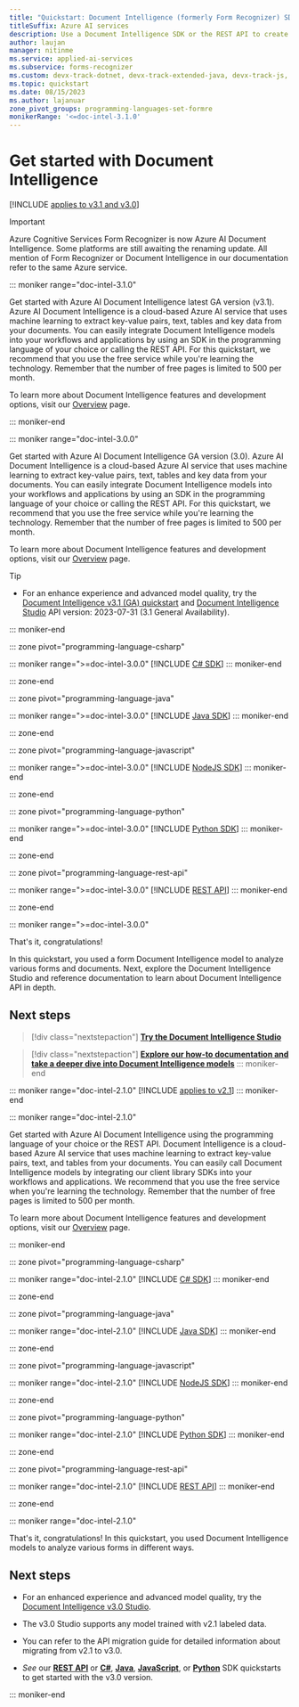 ```yaml
---
title: "Quickstart: Document Intelligence (formerly Form Recognizer) SDKs | REST API "
titleSuffix: Azure AI services
description: Use a Document Intelligence SDK or the REST API to create a forms processing app that extracts key data and structure elements from your documents.
author: laujan
manager: nitinme
ms.service: applied-ai-services
ms.subservice: forms-recognizer
ms.custom: devx-track-dotnet, devx-track-extended-java, devx-track-js, devx-track-python
ms.topic: quickstart
ms.date: 08/15/2023
ms.author: lajanuar
zone_pivot_groups: programming-languages-set-formre
monikerRange: '<=doc-intel-3.1.0'
---
```



# Get started with Document Intelligence

[!INCLUDE [applies to v3.1 and v3.0](../includes/applies-to-v3-1-v3-0.md)]

> [!IMPORTANT]
> Azure Cognitive Services Form Recognizer is now Azure AI Document Intelligence. Some platforms are still awaiting the renaming update. All mention of Form Recognizer or Document Intelligence in our documentation refer to the same Azure service.

::: moniker range="doc-intel-3.1.0"

Get started with Azure AI Document Intelligence latest GA version (v3.1). Azure AI Document Intelligence is a cloud-based Azure AI service that uses machine learning to extract key-value pairs, text, tables and key data from your documents. You can easily integrate Document Intelligence models into your workflows and applications by using an SDK in the programming language of your choice or calling the REST API.  For this quickstart, we recommend that you use the free service while you're learning the technology. Remember that the number of free pages is limited to 500 per month.

To learn more about Document Intelligence features and development options, visit our [Overview](../overview.md) page.

::: moniker-end

::: moniker range="doc-intel-3.0.0"

Get started with Azure AI Document Intelligence GA version (3.0). Azure AI Document Intelligence is a cloud-based Azure AI service that uses machine learning to extract key-value pairs, text, tables and key data from your documents. You can easily integrate Document Intelligence models into your workflows and applications by using an SDK in the programming language of your choice or calling the REST API.  For this quickstart, we recommend that you use the free service while you're learning the technology. Remember that the number of free pages is limited to 500 per month.

To learn more about Document Intelligence features and development options, visit our [Overview](../overview.md) page.

> [!TIP]
>
> * For an enhance experience and advanced model quality, try the [Document Intelligence v3.1 (GA) quickstart](?view=doc-intel-3.1.0&preserve-view=true#get-started-with-document-intelligence) and [Document Intelligence Studio](https://formrecognizer.appliedai.azure.com/studio) API version: 2023-07-31 (3.1 General Availability).

::: moniker-end

::: zone pivot="programming-language-csharp"

::: moniker range=">=doc-intel-3.0.0"
[!INCLUDE [C# SDK](includes/v3-csharp-sdk.md)]
::: moniker-end

::: zone-end

::: zone pivot="programming-language-java"

::: moniker range=">=doc-intel-3.0.0"
[!INCLUDE [Java SDK](includes/v3-java-sdk.md)]
::: moniker-end

::: zone-end

::: zone pivot="programming-language-javascript"

::: moniker range=">=doc-intel-3.0.0"
[!INCLUDE [NodeJS SDK](includes/v3-javascript-sdk.md)]
::: moniker-end

::: zone-end

::: zone pivot="programming-language-python"

::: moniker range=">=doc-intel-3.0.0"
[!INCLUDE [Python SDK](includes/v3-python-sdk.md)]
::: moniker-end

::: zone-end

::: zone pivot="programming-language-rest-api"

::: moniker range=">=doc-intel-3.0.0"
[!INCLUDE [REST API](includes/v3-rest-api.md)]
::: moniker-end

::: zone-end

::: moniker range=">=doc-intel-3.0.0"

That's it, congratulations!

In this quickstart, you used a form Document Intelligence model to analyze various forms and documents. Next, explore the Document Intelligence Studio and reference documentation to learn about Document Intelligence API in depth.

## Next steps

>[!div class="nextstepaction"]
> [**Try the Document Intelligence Studio**](https://formrecognizer.appliedai.azure.com/studio)

> [!div class="nextstepaction"]
> [**Explore our how-to documentation and take a deeper dive into Document Intelligence models**](../how-to-guides/use-sdk-rest-api.md?view=doc-intel-3.0.0&preserve-view=true)
::: moniker-end

::: moniker range="doc-intel-2.1.0"
[!INCLUDE [applies to v2.1](../includes/applies-to-v2-1.md)]
::: moniker-end

::: moniker range="doc-intel-2.1.0"

Get started with Azure AI Document Intelligence using the programming language of your choice or the REST API. Document Intelligence is a cloud-based Azure AI service that uses machine learning to extract key-value pairs, text, and tables from your documents. You can easily call Document Intelligence models by integrating our client library SDKs into your workflows and applications. We recommend that you use the free service when you're learning the technology. Remember that the number of free pages is limited to 500 per month.

To learn more about Document Intelligence features and development options, visit our [Overview](../overview.md) page.

::: moniker-end

::: zone pivot="programming-language-csharp"

::: moniker range="doc-intel-2.1.0"
[!INCLUDE [C# SDK](includes/v2-1/csharp.md)]
::: moniker-end

::: zone-end

::: zone pivot="programming-language-java"

::: moniker range="doc-intel-2.1.0"
[!INCLUDE [Java SDK](includes/v2-1/java.md)]
::: moniker-end

::: zone-end

::: zone pivot="programming-language-javascript"

::: moniker range="doc-intel-2.1.0"
[!INCLUDE [NodeJS SDK](includes/v2-1/javascript.md)]
::: moniker-end

::: zone-end

::: zone pivot="programming-language-python"

::: moniker range="doc-intel-2.1.0"
[!INCLUDE [Python SDK](includes/v2-1/python.md)]
::: moniker-end

::: zone-end

::: zone pivot="programming-language-rest-api"

::: moniker range="doc-intel-2.1.0"
[!INCLUDE [REST API](includes/v2-1/rest-api.md)]
::: moniker-end

::: zone-end

::: moniker range="doc-intel-2.1.0"

That's it, congratulations! In this quickstart, you used Document Intelligence models to analyze various forms in different ways.

## Next steps

* For an enhanced experience and advanced model quality, try the [Document Intelligence v3.0 Studio](https://formrecognizer.appliedai.azure.com/studio).

* The v3.0 Studio supports any model trained with v2.1 labeled data.

* You can refer to the API migration guide for detailed information about migrating from v2.1 to v3.0.
* *See* our [**REST API**](get-started-sdks-rest-api.md?view=doc-intel-3.0.0&preserve-view=true) or [**C#**](get-started-sdks-rest-api.md?view=doc-intel-3.0.0&preserve-view=true), [**Java**](get-started-sdks-rest-api.md?view=doc-intel-3.0.0&preserve-view=true), [**JavaScript**](get-started-sdks-rest-api.md?view=doc-intel-3.0.0&preserve-view=true), or [**Python**](get-started-sdks-rest-api.md?view=doc-intel-3.0.0&preserve-view=true) SDK quickstarts to get started with the v3.0 version.

::: moniker-end
